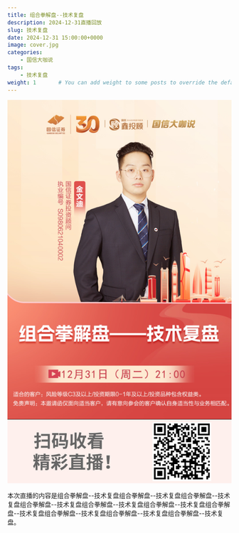 ```yaml
---
title: 组合拳解盘--技术复盘
description: 2024-12-31直播回放
slug: 技术复盘
date: 2024-12-31 15:00:00+0000
image: cover.jpg
categories:
    - 国信大咖说
tags:
    - 技术复盘
weight: 1       # You can add weight to some posts to override the default sorting (date descending)
---
```


![回放链接](QRCode.jpg)

本次直播的内容是组合拳解盘--技术复盘组合拳解盘--技术复盘组合拳解盘--技术复盘组合拳解盘--技术复盘组合拳解盘--技术复盘组合拳解盘--技术复盘组合拳解盘--技术复盘组合拳解盘--技术复盘组合拳解盘--技术复盘组合拳解盘--技术复盘。